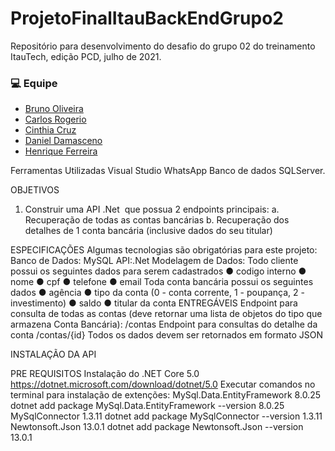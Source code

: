# ProjetoFinalItauBackEndGrupo2
Repositório para desenvolvimento do desafio do grupo 02 do treinamento ItauTech, edição PCD, julho de 2021.


### 💻 Equipe
- [Bruno Oliveira](https://github.com/BrunoSantosdeOliveira)
- [Carlos Rogerio](https://github.com/crportes/)
- [Cinthia Cruz](https://github.com/Cinthia2406)
- [Daniel Damasceno]()
- [Henrique Ferreira](https://github.com/henriqueandrade01)

Ferramentas Utilizadas
Visual Studio
WhatsApp
Banco de dados
SQLServer.

OBJETIVOS
1. Construir uma API .Net  que possua 2 endpoints principais:
a. Recuperação de todas as contas bancárias
b. Recuperação dos detalhes de 1 conta bancária (inclusive dados do seu titular)

ESPECIFICAÇÕES
Algumas tecnologias são obrigatórias para este projeto:
Banco de Dados: MySQL
API:.Net
Modelagem de Dados:
Todo cliente possui os seguintes dados para serem cadastrados
● codigo interno
● nome
● cpf
● telefone
● email
Toda conta bancária possui os seguintes dados
● agência
● tipo da conta (0 - conta corrente, 1 - poupança, 2 - investimento)
● saldo
● titular da conta
ENTREGÁVEIS
Endpoint para consulta de todas as contas (deve retornar uma lista de objetos do tipo
que armazena Conta Bancária):
/contas
Endpoint para consultas do detalhe da conta
/contas/{id}
Todos os dados devem ser retornados em formato JSON

INSTALAÇÃO DA API


PRE REQUISITOS
Instalação do .NET Core 5.0
https://dotnet.microsoft.com/download/dotnet/5.0
Executar comandos no terminal para instalação de extenções:
MySql.Data.EntityFramework 8.0.25
dotnet add package MySql.Data.EntityFramework --version 8.0.25
MySqlConnector 1.3.11
dotnet add package MySqlConnector --version 1.3.11
Newtonsoft.Json 13.0.1
dotnet add package Newtonsoft.Json --version 13.0.1
